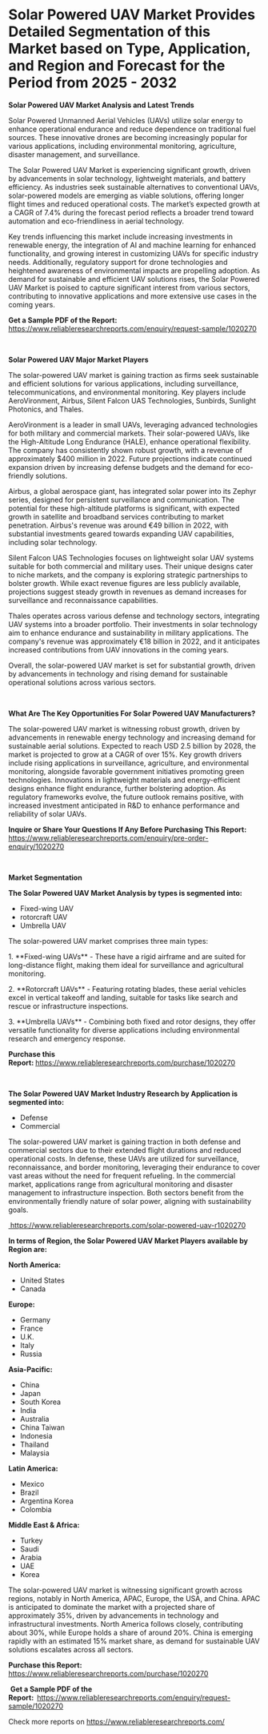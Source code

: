 <p><h1>Solar Powered UAV Market Provides Detailed Segmentation of this Market based on Type, Application, and Region and Forecast for the Period from 2025 - 2032</h1></p><p><strong>Solar Powered UAV Market Analysis and Latest Trends</strong></p>
<p><p>Solar Powered Unmanned Aerial Vehicles (UAVs) utilize solar energy to enhance operational endurance and reduce dependence on traditional fuel sources. These innovative drones are becoming increasingly popular for various applications, including environmental monitoring, agriculture, disaster management, and surveillance.</p><p>The Solar Powered UAV Market is experiencing significant growth, driven by advancements in solar technology, lightweight materials, and battery efficiency. As industries seek sustainable alternatives to conventional UAVs, solar-powered models are emerging as viable solutions, offering longer flight times and reduced operational costs. The market’s expected growth at a CAGR of 7.4% during the forecast period reflects a broader trend toward automation and eco-friendliness in aerial technology.</p><p>Key trends influencing this market include increasing investments in renewable energy, the integration of AI and machine learning for enhanced functionality, and growing interest in customizing UAVs for specific industry needs. Additionally, regulatory support for drone technologies and heightened awareness of environmental impacts are propelling adoption. As demand for sustainable and efficient UAV solutions rises, the Solar Powered UAV Market is poised to capture significant interest from various sectors, contributing to innovative applications and more extensive use cases in the coming years.</p></p>
<p><strong>Get a Sample PDF of the Report:&nbsp;</strong> <a href="https://www.reliableresearchreports.com/enquiry/request-sample/1020270?utm_campaign=2187&utm_medium=2&utm_source=Github&utm_content=ia&utm_term=16022025&utm_id=solar-powered-uav">https://www.reliableresearchreports.com/enquiry/request-sample/1020270</a></p>
<p>&nbsp;</p>
<p><strong>Solar Powered UAV Major Market Players</strong></p>
<p><p>The solar-powered UAV market is gaining traction as firms seek sustainable and efficient solutions for various applications, including surveillance, telecommunications, and environmental monitoring. Key players include AeroVironment, Airbus, Silent Falcon UAS Technologies, Sunbirds, Sunlight Photonics, and Thales.</p><p>AeroVironment is a leader in small UAVs, leveraging advanced technologies for both military and commercial markets. Their solar-powered UAVs, like the High-Altitude Long Endurance (HALE), enhance operational flexibility. The company has consistently shown robust growth, with a revenue of approximately $400 million in 2022. Future projections indicate continued expansion driven by increasing defense budgets and the demand for eco-friendly solutions.</p><p>Airbus, a global aerospace giant, has integrated solar power into its Zephyr series, designed for persistent surveillance and communication. The potential for these high-altitude platforms is significant, with expected growth in satellite and broadband services contributing to market penetration. Airbus's revenue was around €49 billion in 2022, with substantial investments geared towards expanding UAV capabilities, including solar technology.</p><p>Silent Falcon UAS Technologies focuses on lightweight solar UAV systems suitable for both commercial and military uses. Their unique designs cater to niche markets, and the company is exploring strategic partnerships to bolster growth. While exact revenue figures are less publicly available, projections suggest steady growth in revenues as demand increases for surveillance and reconnaissance capabilities.</p><p>Thales operates across various defense and technology sectors, integrating UAV systems into a broader portfolio. Their investments in solar technology aim to enhance endurance and sustainability in military applications. The company's revenue was approximately €18 billion in 2022, and it anticipates increased contributions from UAV innovations in the coming years.</p><p>Overall, the solar-powered UAV market is set for substantial growth, driven by advancements in technology and rising demand for sustainable operational solutions across various sectors.</p></p>
<p>&nbsp;</p>
<p><strong>What Are The Key Opportunities For Solar Powered UAV Manufacturers?</strong></p>
<p><p>The solar-powered UAV market is witnessing robust growth, driven by advancements in renewable energy technology and increasing demand for sustainable aerial solutions. Expected to reach USD 2.5 billion by 2028, the market is projected to grow at a CAGR of over 15%. Key growth drivers include rising applications in surveillance, agriculture, and environmental monitoring, alongside favorable government initiatives promoting green technologies. Innovations in lightweight materials and energy-efficient designs enhance flight endurance, further bolstering adoption. As regulatory frameworks evolve, the future outlook remains positive, with increased investment anticipated in R&D to enhance performance and reliability of solar UAVs.</p></p>
<p><strong>Inquire or Share Your Questions If Any Before Purchasing This Report:</strong> <a href="https://www.reliableresearchreports.com/enquiry/pre-order-enquiry/1020270?utm_campaign=2187&utm_medium=2&utm_source=Github&utm_content=ia&utm_term=16022025&utm_id=solar-powered-uav">https://www.reliableresearchreports.com/enquiry/pre-order-enquiry/1020270</a></p>
<p>&nbsp;</p>
<p><strong>Market Segmentation</strong></p>
<p><strong>The Solar Powered UAV Market Analysis by types is segmented into:</strong></p>
<p><ul><li>Fixed-wing UAV</li><li>rotorcraft UAV</li><li>Umbrella UAV</li></ul></p>
<p><p>The solar-powered UAV market comprises three main types: </p><p>1. **Fixed-wing UAVs** - These have a rigid airframe and are suited for long-distance flight, making them ideal for surveillance and agricultural monitoring.</p><p>   </p><p>2. **Rotorcraft UAVs** - Featuring rotating blades, these aerial vehicles excel in vertical takeoff and landing, suitable for tasks like search and rescue or infrastructure inspections.</p><p>3. **Umbrella UAVs** - Combining both fixed and rotor designs, they offer versatile functionality for diverse applications including environmental research and emergency response.</p></p>
<p><strong>Purchase this Report:&nbsp;</strong><a href="https://www.reliableresearchreports.com/purchase/1020270?utm_campaign=2187&utm_medium=2&utm_source=Github&utm_content=ia&utm_term=16022025&utm_id=solar-powered-uav">https://www.reliableresearchreports.com/purchase/1020270</a></p>
<p>&nbsp;</p>
<p><strong>The Solar Powered UAV Market Industry Research by Application is segmented into:</strong></p>
<p><ul><li>Defense</li><li>Commercial</li></ul></p>
<p><p>The solar-powered UAV market is gaining traction in both defense and commercial sectors due to their extended flight durations and reduced operational costs. In defense, these UAVs are utilized for surveillance, reconnaissance, and border monitoring, leveraging their endurance to cover vast areas without the need for frequent refueling. In the commercial market, applications range from agricultural monitoring and disaster management to infrastructure inspection. Both sectors benefit from the environmentally friendly nature of solar power, aligning with sustainability goals.</p></p>
<p><a href="https://www.reliableresearchreports.com/solar-powered-uav-r1020270?utm_campaign=2187&utm_medium=2&utm_source=Github&utm_content=ia&utm_term=16022025&utm_id=solar-powered-uav">&nbsp;https://www.reliableresearchreports.com/solar-powered-uav-r1020270</a></p>
<p><strong>In terms of Region, the Solar Powered UAV Market Players available by Region are:</strong></p>
<p>
    <p> <strong> North America: </strong>
        <ul>
            <li>United States</li>
            <li>Canada</li>
        </ul>
        </p> 
    <p> <strong> Europe: </strong>
        <ul>
            <li>Germany</li>
            <li>France</li>
            <li>U.K.</li>
            <li>Italy</li>
            <li>Russia</li>
        </ul>
        </p> 
    <p> <strong> Asia-Pacific: </strong>
        <ul>
            <li>China</li>
            <li>Japan</li>
            <li>South Korea</li>
            <li>India</li>
            <li>Australia</li>
            <li>China Taiwan</li>
            <li>Indonesia</li>
            <li>Thailand</li>
            <li>Malaysia</li>
        </ul>
        </p> 
    <p> <strong> Latin America: </strong>
        <ul>
            <li>Mexico</li>
            <li>Brazil</li>
            <li>Argentina Korea</li>
            <li>Colombia</li>
        </ul>
        </p> 
    <p> <strong> Middle East & Africa: </strong>
        <ul>
            <li>Turkey</li>
            <li>Saudi</li>
            <li>Arabia</li>
            <li>UAE</li>
            <li>Korea</li>
        </ul>
    </p>
    </p>
<p><p>The solar-powered UAV market is witnessing significant growth across regions, notably in North America, APAC, Europe, the USA, and China. APAC is anticipated to dominate the market with a projected share of approximately 35%, driven by advancements in technology and infrastructural investments. North America follows closely, contributing about 30%, while Europe holds a share of around 20%. China is emerging rapidly with an estimated 15% market share, as demand for sustainable UAV solutions escalates across all sectors.</p></p>
<p><strong>Purchase this Report: </strong><a href="https://www.reliableresearchreports.com/purchase/1020270?utm_campaign=2187&utm_medium=2&utm_source=Github&utm_content=ia&utm_term=16022025&utm_id=solar-powered-uav">https://www.reliableresearchreports.com/purchase/1020270</a></p>
<p>&nbsp;<strong>Get a Sample PDF of the Report:&nbsp;&nbsp;</strong><a href="https://www.reliableresearchreports.com/enquiry/request-sample/1020270?utm_campaign=2187&utm_medium=2&utm_source=Github&utm_content=ia&utm_term=16022025&utm_id=solar-powered-uav">https://www.reliableresearchreports.com/enquiry/request-sample/1020270</a></p>
<p><strong></strong></p>
<p>Check more reports on <a href="https://www.reliableresearchreports.com/?utm_campaign=2187&utm_medium=2&utm_source=Github&utm_content=ia&utm_term=16022025&utm_id=solar-powered-uav">https://www.reliableresearchreports.com/</a></p>